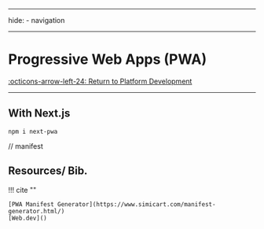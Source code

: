 
---
hide:
    - navigation

---
# Progressive Web Apps (PWA)

[:octicons-arrow-left-24: Return to Platform Development](/Knowledge-Notebook/Platform-Development/)

---

## With Next.js

`npm i next-pwa`

// manifest


## Resources/ Bib.

!!! cite ""

    [PWA Manifest Generator](https://www.simicart.com/manifest-generator.html/)
    [Web.dev]()